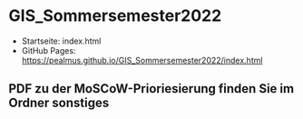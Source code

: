 # GIS_Sommersemester2022

- Startseite: index.html
- GitHub Pages: https://pealmus.github.io/GIS_Sommersemester2022/index.html

## PDF zu der MoSCoW-Prioriesierung finden Sie im Ordner sonstiges
